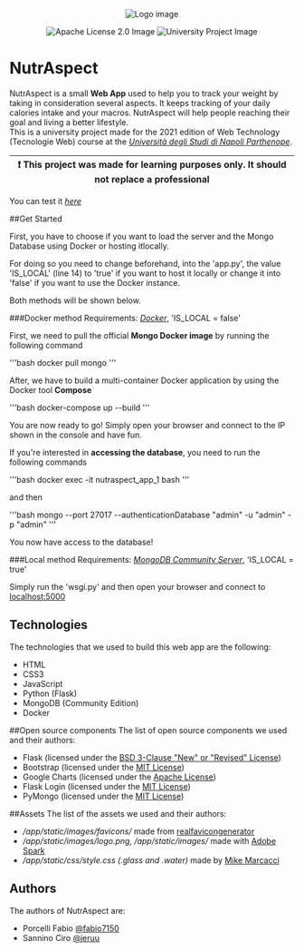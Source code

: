 <p align="center">
    <img src="https://github.com/jeruu/NutrAspect/blob/master/app/static/images/leaf.png?raw=true" alt="Logo image"/>
</p>

<p align="center">
    <img src="https://img.shields.io/badge/license-Apache%202-blue" alt="Apache License 2.0 Image"/>
    <img src="https://img.shields.io/badge/university project-red" alt="University Project Image"/>
</p>

# NutrAspect

NutrAspect is a small **Web App** used to help you to track your weight by taking in consideration several aspects.
It keeps tracking of your daily calories intake and your macros. NutrAspect will help people reaching their goal and 
living a better lifestyle.<br>
This is a university project made for the 2021 edition of Web Technology (Tecnologie Web) course at the
[*Università degli Studi di Napoli Parthenope*](https://github.com/uniparthenope).

| :exclamation:  This project was made for learning purposes only. It should not replace a professional |
|-------------------------------------------------------------------------------------------------------|

You can test it [*here*]()

##Get Started

First, you have to choose if you want to load the server and the Mongo Database using Docker or hosting itlocally.

For doing so you need to change beforehand, into the 'app.py', the value 'IS_LOCAL' (line 14) to 'true' if you want to host it
locally or change it into 'false' if you want to use the Docker instance.

Both methods will be shown below.

###Docker method
Requirements: [*Docker*](https://docs.docker.com/get-docker/), 'IS_LOCAL = false'

First, we need to pull the official **Mongo Docker image** by running the following command

'''bash
docker pull mongo
'''

After, we have to build a multi-container Docker application by using the Docker tool **Compose**

'''bash
docker-compose up --build
'''

You are now ready to go! Simply open your browser and connect to the IP shown in the console and have fun.

If you're interested in **accessing the database**, you need to run the following commands

'''bash
docker exec -it nutraspect_app_1 bash
'''

and then

'''bash
mongo --port 27017  --authenticationDatabase "admin" -u "admin" -p "admin"
'''

You now have access to the database!

###Local method
Requirements: [*MongoDB Community Server*](https://www.mongodb.com/try/download/community), 'IS_LOCAL = true'

Simply run the 'wsgi.py' and then open your browser and connect to [localhost:5000](http://localhost:5000)

## Technologies
The technologies that we used to build this web app are the following:

- HTML
- CSS3
- JavaScript
- Python (Flask)
- MongoDB (Community Edition)
- Docker

##Open source components
The list of open source components we used and their authors:

- Flask (licensed under the [BSD 3-Clause "New" or "Revised" License](https://github.com/pallets/flask/blob/main/LICENSE.rst))
- Bootstrap (licensed under the [MIT License](https://github.com/twbs/bootstrap/blob/main/LICENSE))
- Google Charts (licensed under the [Apache License](https://github.com/GoogleWebComponents/google-chart/blob/master/LICENSE))
- Flask Login (licensed under the [MIT License](https://github.com/maxcountryman/flask-login/blob/main/LICENSE))
- PyMongo (licensed under the [MIT License](https://github.com/mongodb/mongo-python-driver/blob/master/LICENSE))

##Assets
The list of the assets we used and their authors:

- */app/static/images/favicons/* made from [realfavicongenerator](https://realfavicongenerator.net/)
- */app/static/images/logo.png, /app/static/images/* made with [Adobe Spark](https://spark.adobe.com/it-IT/sp/)
- */app/static/css/style.css (.glass and .water)* made by [Mike Marcacci](http://jsfiddle.net/mike_marcacci/XztTN/)

## Authors

The authors of NutrAspect are:

- Porcelli Fabio [@fabio7150](https://github.com/fabio7150)
- Sannino Ciro [@jeruu](https://github.com/jeruu?tab=repositories)


